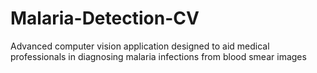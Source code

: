 # Malaria-Detection-CV
Advanced computer vision application designed to aid medical professionals in diagnosing malaria infections from blood smear images
